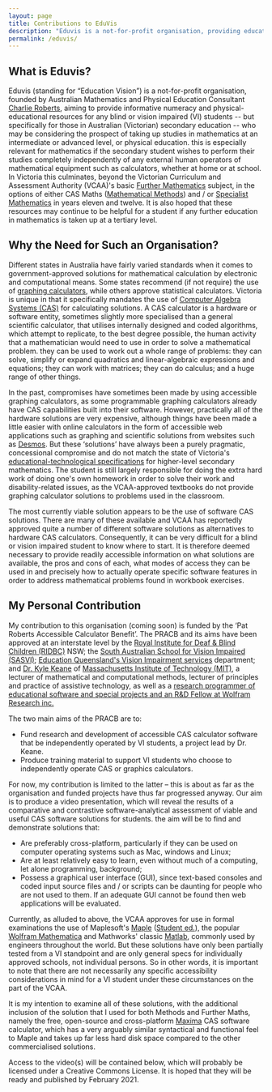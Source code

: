 ```yaml
---
layout: page
title: Contributions to EduVis
description: "Eduvis is a not-for-profit organisation, providing educational resources for any blind or vision (or visually) impaired students -- specifically for those in Victorian (Australian) secondary education -- who may be considering the prospect of taking up studies in mathematics at an intermediate or advanced level.  In Victoria this culminates, beyond the basic Further Maths, in either CAS Maths (Methods) and / or Specialist Mathematics."
permalink: /eduvis/
---
```


## What is Eduvis?
Eduvis (standing for &ldquo;Education Vision&rdquo;) is a not-for-profit organisation, founded by Australian Mathematics and Physical Education Consultant [Charlie Roberts](https://shortcourses.ridbc.org.au/people/charlie-roberts/), aiming to provide informative numeracy and physical-educational resources for any blind or vision impaired (VI) students -- but specifically for those in Australian (Victorian) secondary education -- who may be considering the prospect of taking up studies in mathematics at an intermediate or advanced level, or physical education.  this is especially relevant for mathematics if the secondary student wishes to perform their studies completely independently of any external human operators of mathematical equipment such as calculators, whether at home or at school.  In Victoria this culminates, beyond the Victorian Curriculum and Assessment Authority (VCAA)'s basic [Further Mathematics](https://www.vcaa.vic.edu.au/curriculum/vce/vce-study-designs/furthermathematics/Pages/Index.aspx) subject, in the options of either CAS Maths ([Mathematical Methods](https://www.vcaa.vic.edu.au/curriculum/vce/vce-study-designs/mathematicalmethods/Pages/Index.aspx)) and / or [Specialist Mathematics](https://www.vcaa.vic.edu.au/curriculum/vce/vce-study-designs/specialistmathematics/Pages/Index.aspx) in years eleven and twelve.  It is also hoped that these resources may continue to be helpful for a student if any further education in mathematics is taken up at a tertiary level.

## Why the Need for Such an Organisation?
Different states in Australia have  fairly varied standards when it comes to government-approved solutions for mathematical calculation by electronic and computational means.  Some states recommend (if not require) the use of  [graphing calculators](https://en.wikipedia.org/wiki/Graphing_calculator), while others approve statistical calculators.  Victoria is unique in that it specifically mandates the use of [Computer Algebra Systems (CAS)](http://www.math.wpi.edu/IQP/BVCalcHist/calc5.html#:~:text=Computer%20Algebra%20systems%20can%20be,integrate%2C%20and%20differentiate%20arbitrary%20equations.) for calculating solutions.  A CAS calculator is a hardware or software entity, sometimes slightly more specialised than a general scientific calculator, that utilises internally designed and coded algorithms, which attempt to replicate, to the best degree possible, the human activity that a mathematician would need to use in order to solve a mathematical problem.  they can be used to work out a whole range of problems: they can solve, simplify or expand quadratics and  linear-algebraic expressions and equations; they can work with matrices; they can do calculus; and a huge range of other things.

In the past, compromises have sometimes been made by using accessible graphing calculators, as some programmable graphing calculators already have CAS capabilities built into their software.  However, practically all of the hardware solutions are very expensive, although things have been made a little easier with online calculators in the form of accessible web applications such as graphing and scientific solutions from websites such as [Desmos](https://www.desmos.com/).  But these &lsquo;solutions&rsquo; have always been a purely pragmatic, concessional compromise and do not match the state of Victoria's [educational-technological specifications](https://www.vcaa.vic.edu.au/assessment/vce-assessment/materials/Pages/calculators.aspx) for higher-level secondary mathematics.  The student is still largely responsible for doing the extra hard work of doing one's own homework in order to solve their work and disability-related issues, as the VCAA-approved textbooks do not provide graphing calculator solutions to problems used in the classroom.

The most currently viable solution appears to be the use of software CAS solutions.  There are many of these available and VCAA has reportedly approved quite a number of different software solutions as alternatives to hardware CAS calculators.  Consequently, it can be very difficult for a blind or vision impaired student to know where to start.  It is therefore deemed necessary to provide readily accessible information on what solutions are available, the pros and cons of each, what modes of access they can be used in and precisely how to actually operate specific software features in order to address mathematical problems found in workbook exercises.

## My Personal Contribution
My contribution to this organisation (coming soon) is funded by the &lsquo;Pat Roberts Accessible Calculator Benefit&rsquo;.  The PRACB and its aims have been approved at an interstate level by the [Royal Institute for Deaf & Blind Children (RIDBC)](https://ridbc.org.au/about-ridbc/) NSW; the [South Australian School for Vision Impaired (SASVI)](http://www.sasvi.sa.edu.au/); [Education Queensland's Vision Impairment services](https://education.qld.gov.au/students/students-with-disability/vision-impairment) department; and [Dr. Kyle Keane](http://www.kylekeane.com/) of [Massachusetts Institute of Technology (MIT)](https://web.mit.edu/bin/cgicso?options=general&query=kyle+keane), a lecturer of mathematical and computational methods, lecturer of principles and practice of assistive technology, as well as a [research programmer of educational software and special projects and an R&D Fellow at Wolfram Research inc.](https://community.wolfram.com/web/kylek)

The two main aims of the PRACB are to:
* Fund research and development of accessible CAS calculator software that be independently operated by VI students, a project lead by Dr. Keane.
* Produce training material to support VI students who choose to independently operate CAS or graphics calculators.

For now, my contribution is limited to the latter &ndash; this is about as far as the organisation and funded projects have thus far progressed anyway.  Our aim is to produce a video presentation, which will reveal the results of a comparative and contrastive software-analytical assessment of viable and useful CAS software solutions for students.  the aim will be to find and demonstrate solutions that:
* Are preferably cross-platform, particularly if they can be used on computer operating systems such as Mac, windows and Linux;
* Are at least relatively easy to learn, even without much of a computing, let alone programming, background;
* Possess a graphical user interface (GUI), since text-based consoles and coded input source files and / or scripts can be daunting for people who are not used to them.  If an adequate GUI cannot be found then web applications will be evaluated.

Currently, as alluded to above, the VCAA approves for use in formal examinations the use of Maplesoft's [Maple](https://maplesoft.com/products/maple/) ([Student ed.](https://www.maplesoft.com/products/Maple/students/)), the popular [Wolfram Mathematica](https://www.wolfram.com/mathematica/) and Mathworks' classic [Matlab](https://au.mathworks.com/products/matlab.html), commonly used by engineers throughout the world.  But these solutions have only been partially tested from a VI standpoint and are only general specs for individually approved schools, not individual persons.  So in other words, it is important to note that there are not necessarily any specific accessibility considerations in mind for a VI student under these circumstances on the part of the VCAA.

It is my intention to examine all of these solutions, with the additional inclusion of the solution that I used for both Methods and Further Maths, namely the free, open-source and cross-platform [Maxima](http://maxima.sourceforge.net/) CAS software calculator, which has a very arguably similar syntactical and functional feel to Maple and takes up far less hard disk space compared to the other commercialised solutions.

Access to the video(s) will be contained below, which will probably be licensed under a Creative Commons License.  It is hoped that they will be ready and published by February 2021.